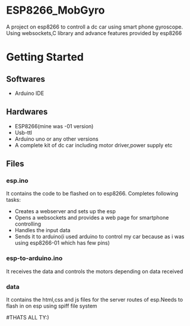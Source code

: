 # ESP8266_MobGyro
A project on esp8266 to controll a dc car using smart phone gyroscope. Using websockets,C library and advance features provided by esp8266
# Getting Started
## Softwares
- Arduino IDE
## Hardwares
- ESP8266(mine was -01 version)
- Usb-ttl
- Arduino uno or any other versions
- A complete kit of dc car including motor driver,power supply etc
## Files
### esp.ino
It contains the code to be flashed on to esp8266.
Completes following tasks:
- Creates a webserver and sets up the esp
- Opens a websockets and provides a web page for smartphone controlling
- Handles the input data
- Sends it to arduino(i used arduino to control my car because as i was using esp8266-01 which has few pins)
### esp-to-arduino.ino
It receives the data and controls the motors depending on data received
### data
It contains the html,css and js files for the server routes of esp.Needs to flash in on esp using spiff file system

#THATS ALL TY:)

      
